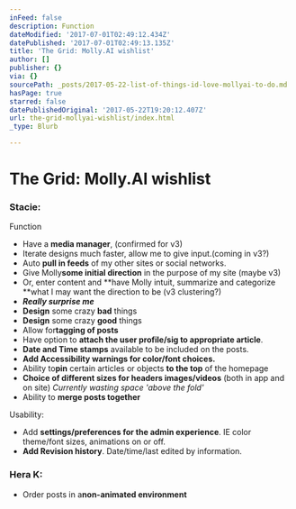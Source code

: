 ```yaml
---
inFeed: false
description: Function
dateModified: '2017-07-01T02:49:12.434Z'
datePublished: '2017-07-01T02:49:13.135Z'
title: 'The Grid: Molly.AI wishlist'
author: []
publisher: {}
via: {}
sourcePath: _posts/2017-05-22-list-of-things-id-love-mollyai-to-do.md
hasPage: true
starred: false
datePublishedOriginal: '2017-05-22T19:20:12.407Z'
url: the-grid-mollyai-wishlist/index.html
_type: Blurb

---
```

# The Grid: Molly.AI wishlist

### Stacie:

Function

* Have a **media manager**, (confirmed for v3)
* Iterate designs much faster, allow me to give input.(coming in v3?)
* Auto **pull in feeds** of my other sites or social networks.
* Give Molly**some initial direction** in the purpose of my site (maybe v3)
* Or, enter content and **have Molly intuit, summarize and categorize **what I may want the direction to be (v3 clustering?)
* _**Really surprise me**_
* **Design** some crazy **bad** things
* **Design** some crazy **good** things
* Allow for**tagging of posts**
* Have option to **attach the user profile/sig to appropriate article**.
* **Date and Time stamps** available to be included on the posts.
* **Add Accessibility warnings for color/font choices.**
* Ability to**pin** certain articles or objects **to the top** of the homepage
* **Choice of different sizes for headers images/videos** (both in app and on site) _Currently wasting space 'above the fold'_
* Ability to **merge posts together**

Usability:

* Add **settings/preferences for the admin experience**. IE color theme/font sizes, animations on or off.
* **Add Revision history**. Date/time/last edited by information.

### Hera K:

* Order posts in a**non-animated environment**
